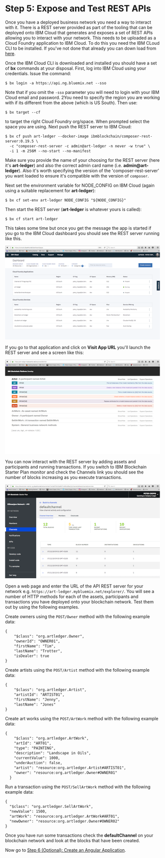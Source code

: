 # Step 5: Expose and Test REST APIs
Once you have a deployed business network you need a way to interact with it. There is a REST server provided as part of the tooling that can be deployed onto IBM Cloud that generates and exposes a set of REST APIs allowing you to interact with your network. This needs to be uploaded as a Cloud Foundry application to IBM Cloud. To do this you need the IBM CLoud CLI to be installed. If you've not done that already you can down load from [here](https://console.bluemix.net/docs/cli/reference/bluemix_cli/get_started.html).

Once the IBM Cloud CLI is downloaded and installed you should have a set of **bx** commands at your disposal. First, log into IBM Cloud using your credentials. Issue the command:
```
$ bx login -a https://api.ng.bluemix.net --sso
```
Note that if you omit the `-sso` parameter you will need to login with your IBM Cloud email and password. 2You need to specify the region you are working with if its different from the above (which is US South). Then use:
```
$ bx target --cf
```
to target the right Cloud Foundry org/space. When prompted select the space you are using. Next push the REST server to IBM Cloud:
```
$ bx cf push art-ledger --docker-image ibmblockchain/composer-rest-server:0.19.5 \
  -c "composer-rest-server -c admin@art-ledger -n never -w true" \
  -i 1 -m 256M --no-start --no-manifest
```
Make sure you provide the name of your choosing for the REST server (here it's **art-ledger**) and also the correct admin card name (i.e. **admin@art-ledger**). Also it's worth specifying the version of the 'composer-rest-server' you want loaded to ensure it's compatible with the version of `composer`.

Next set the environment variable for NODE_CONFIG on IBM Cloud (again using a suitable replacement for **art-ledger**):
```
$ bx cf set-env art-ledger NODE_CONFIG "${NODE_CONFIG}"
```
Then start the REST server (**art-ledger** is whatever yours is called):
```
$ bx cf start art-ledger
```
This takes some time but once you get the message the app is started if you go to the IBM Cloud dashboard you should see the REST server running like this.

![rest server](../images/REST%20Server.png "rest server")

If you go to that application and click on **Visit App URL** you'll launch the REST server and see a screen like this:

![running rest server](../images/Running%20REST%20Server.png "running rest server")

You can now interact with the REST server by adding assets and participants and running transactions. If you switch to IBM Blockchain Starter Plan monitor and check the Channels link you should see the number of blocks increasing as you execute transactions.

![blockchain network](../images/Blockchain%20Network.png "blockchain network")

Open a web page and enter the URL of the API REST server for your network e.g. `https://art-ledger.mybluemix.net/explorer/`. You will see a number of HTTP methods for each of the assets, participants and transactions you have deployed onto your blockchain network. Test them out by using the following examples.

Create owners using the `POST/Owner` method with the following example data:
```
{
    "$class": "org.artledger.Owner",
    "ownerId": "OWNER01",
    "firstName": "Tim",
    "lastName": "Trotter",
    "isDealer": true
}
```

Create artists using the `POST/Artist` method with the following example data:
```
{
    "$class": "org.artledger.Artist",
    "artistId": "ARTIST01",
    "firstName": "Jenny",
    "lastName": "Jones"
}
```

Create art works using the `POST/ArtWork` method with the following example data:
```
{
    "$class": "org.artledger.ArtWork",
    "artId": "ART01",
    "type": "PAINTING",
    "description": "Landscape in Oils",
    "currentValue": 1000,
    "underAuction": false,
    "artist": "resource:org.artledger.Artist#ARTIST01",
    "owner": "resource:org.artledger.Owner#OWNER01"
  }
```

Run a transaction using the `POST/SellArtWork` method with the following example data:
```
{
  "$class": "org.artledger.SellArtWork",
  "newValue": 1500,
  "artWork": "resource:org.artledger.ArtWork#ART01",
  "newOwner": "resource:org.artledger.Owner#OWNER02"
}
```

Once you have run some transactions check the **defaultChannel** on your blockchain network and look at the blocks that have been created.

Now go to [Step 6 (Optional): Create an Angular Application](../docs/06%20Angular%20App.md).
